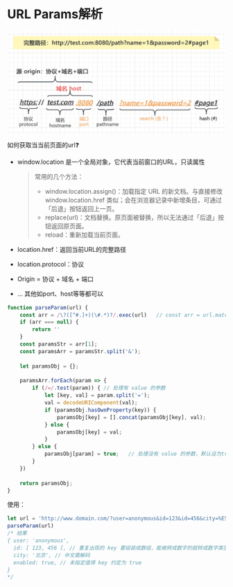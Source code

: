 # URL Params解析

![URL路径参数解析](../Network/icon/url%20路径参数.png)

如何获取当当前页面的url❓
* window.location 是一个全局对象，它代表当前窗口的URL，只读属性
    > 常用的几个方法：
    > * window.location.assign()：加载指定 URL 的新文档。与直接修改 window.location.href 类似；会在浏览器记录中新增条目，可通过「后退」按钮返回上一页。
    > * replace(url)：文档替换。原页面被替换，所以无法通过「后退」按钮返回原页面。
    > * reload：重新加载当前页面。

* location.href：返回当前URL的完整路径
* location.protocol：协议
* Origin = 协议 + 域名 + 端口
* ... 其他如port、host等等都可以


```js
function parseParam(url) {
    const arr = /\?([^#.]+)(\#.*)?/.exec(url)   // const arr = url.match(/\?([^#.]+)(\#.*)?/)  //两者是等价的
    if (arr === null) {
        return ''
    }
    const paramsStr = arr[1];
    const paramsArr = paramsStr.split('&');

    let paramsObj = {};

    paramsArr.forEach(param => {
        if (/=/.test(param)) { // 处理有 value 的参数
            let [key, val] = param.split('=');
            val = decodeURIComponent(val);
            if (paramsObj.hasOwnProperty(key)) {
                paramsObj[key] = [].concat(paramsObj[key], val);
            } else {
                paramsObj[key] = val;
            }
        } else {
            paramsObj[param] = true;   // 处理没有 value 的参数，默认设为true
        }
    })

    return paramsObj;
}
```

使用：

```js
let url = 'http://www.domain.com/?user=anonymous&id=123&id=456&city=%E5%8C%97%E4%BA%AC&enabled';
parseParam(url)
/* 结果
{ user: 'anonymous',
  id: [ 123, 456 ], // 重复出现的 key 要组装成数组，能被转成数字的就转成数字类型
  city: '北京', // 中文需解码
  enabled: true, // 未指定值得 key 约定为 true
}
*/
```
